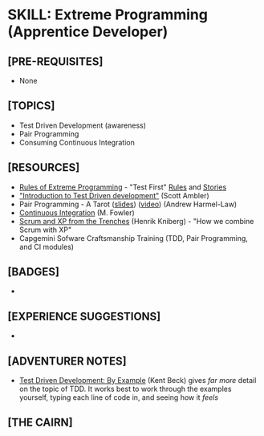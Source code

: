 # SKILL: Extreme Programming (Apprentice Developer)

## [PRE-REQUISITES]
  * None

## [TOPICS]
  * Test Driven Development (awareness)
  * Pair Programming
  * Consuming Continuous Integration

## [RESOURCES]
  * [Rules of Extreme Programming](http://www.extremeprogramming.org/rules.html) - "Test First" [Rules](http://www.extremeprogramming.org/rules/testfirst.html) and [Stories](http://www.extremeprogramming.org/stories/testfirst.html)
  * ["Introduction to Test Driven development"](http://agiledata.org/essays/tdd.html) (Scott Ambler)
  * Pair Programming - A Tarot ([slides](https://www.slideshare.net/al94781/pair-programming-a-tarot)) ([video](https://www.youtube.com/watch?v=tQV5dXIgnhM)) (Andrew Harmel-Law)
  * [Continuous Integration](https://martinfowler.com/articles/continuousIntegration.html) (M. Fowler)
  * [Scrum and XP from the Trenches](https://www.infoq.com/minibooks/scrum-xp-from-the-trenches-2) (Henrik Kniberg) - "How we combine Scrum with XP"
  * Capgemini Sofware Craftsmanship Training (TDD, Pair Programming, and CI modules)

## [BADGES]
  *

## [EXPERIENCE SUGGESTIONS]
  *

## [ADVENTURER NOTES]
  * [Test Driven Development: By Example](https://www.amazon.co.uk/d/cka/Test-Driven-Development-Addison-Wesley-Signature-Kent-Beck/0321146530) (Kent Beck) gives _far more_ detail on the topic of TDD.  It works best to work through the examples yourself, typing each line of code in, and seeing how it _feels_

## [THE CAIRN]
